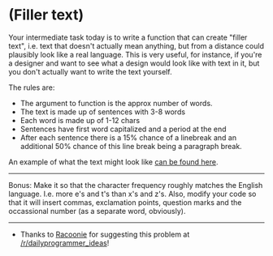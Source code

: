 # (Filler text)
<div class="md"><p>Your intermediate task today is to write a function that can create "filler text", i.e. text that doesn't actually mean anything, but from a distance could plausibly look like a real language. This is very useful, for instance, if you're a designer and want to see what a design would look like with text in it, but you don't actually want to write the text yourself. </p>
<p>The rules are:</p>
<ul>
<li>The argument to function is the approx number of words.</li>
<li>The text is made up of sentences with 3-8 words</li>
<li>Each word is made up of 1-12 chars</li>
<li>Sentences have first word capitalized and a period at the end</li>
<li>After each sentence there is a 15% chance of a linebreak and an additional 50% chance of this line break being a paragraph break. </li>
</ul>
<p>An example of what the text might look like <a href="http://pastebin.com/iLwDxghy">can be found here</a>. </p>
<hr/>
<p>Bonus: Make it so that the character frequency roughly matches the English language. I.e. more e's and t's than x's and z's. Also, modify your code so that it will insert commas, exclamation points, question marks and the occassional number (as a separate word, obviously). </p>
<hr/>
<ul>
<li>Thanks to <a href="http://www.reddit.com/user/Racoonie">Racoonie</a> for suggesting this problem at <a href="/r/dailyprogrammer_ideas">/r/dailyprogrammer_ideas</a>! </li>
</ul>
</div>
